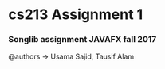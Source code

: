 # cs213 Assignment 1

### Songlib assignment JAVAFX fall 2017
 @authors -> Usama Sajid, Tausif Alam

